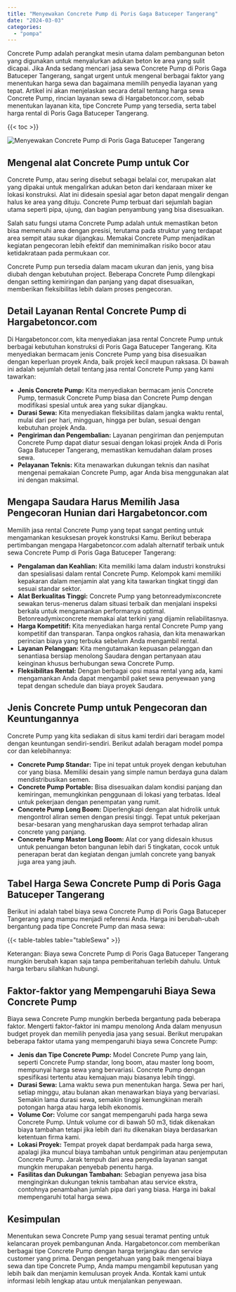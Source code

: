 ```yaml
---
title: "Menyewakan Concrete Pump di Poris Gaga Batuceper Tangerang"
date: "2024-03-03"
categories: 
  - "pompa"
---
```




Concrete Pump adalah perangkat mesin utama dalam pembangunan beton yang digunakan untuk menyalurkan adukan beton ke area yang sulit dicapai. Jika Anda sedang mencari jasa sewa Concrete Pump di Poris Gaga Batuceper Tangerang, sangat urgent untuk mengenal berbagai faktor yang menentukan harga sewa dan bagaimana memilih penyedia layanan yang tepat. Artikel ini akan menjelaskan secara detail tentang harga sewa Concrete Pump, rincian layanan sewa di Hargabetoncor.com, sebab menentukan layanan kita, tipe Concrete Pump yang tersedia, serta tabel harga rental di Poris Gaga Batuceper Tangerang.

{{< toc >}}

![Menyewakan Concrete Pump di Poris Gaga Batuceper Tangerang](https://hargareadymixid.github.io/pompa/concrete-pump%20(27).png)

## Mengenal alat Concrete Pump untuk Cor

Concrete Pump, atau sering disebut sebagai belalai cor, merupakan alat yang dipakai untuk mengalirkan adukan beton dari kendaraan mixer ke lokasi konstruksi. Alat ini didesain spesial agar beton dapat mengalir dengan halus ke area yang dituju. Concrete Pump terbuat dari sejumlah bagian utama seperti pipa, ujung, dan bagian penyambung yang bisa disesuaikan.

Salah satu fungsi utama Concrete Pump adalah untuk memastikan beton bisa memenuhi area dengan presisi, terutama pada struktur yang terdapat area sempit atau sukar dijangkau. Memakai Concrete Pump menjadikan kegiatan pengecoran lebih efektif dan meminimalkan risiko bocor atau ketidakrataan pada permukaan cor.

Concrete Pump pun tersedia dalam macam ukuran dan jenis, yang bisa diubah dengan kebutuhan project. Beberapa Concrete Pump dilengkapi dengan setting kemiringan dan panjang yang dapat disesuaikan, memberikan fleksibilitas lebih dalam proses pengecoran.

## Detail Layanan Rental Concrete Pump di Hargabetoncor.com

Di Hargabetoncor.com, kita menyediakan jasa rental Concrete Pump untuk berbagai kebutuhan konstruksi di Poris Gaga Batuceper Tangerang. Kita menyediakan bermacam jenis Concrete Pump yang bisa disesuaikan dengan keperluan proyek Anda, baik projek kecil maupun raksasa. Di bawah ini adalah sejumlah detail tentang jasa rental Concrete Pump yang kami tawarkan:

- **Jenis Concrete Pump:** Kita menyediakan bermacam jenis Concrete Pump, termasuk Concrete Pump biasa dan Concrete Pump dengan modifikasi spesial untuk area yang sukar dijangkau.
- **Durasi Sewa:** Kita menyediakan fleksibilitas dalam jangka waktu rental, mulai dari per hari, mingguan, hingga per bulan, sesuai dengan kebutuhan projek Anda.
- **Pengiriman dan Pengembalian:** Layanan pengiriman dan penjemputan Concrete Pump dapat diatur sesuai dengan lokasi projek Anda di Poris Gaga Batuceper Tangerang, memastikan kemudahan dalam proses sewa.
- **Pelayanan Teknis:** Kita menawarkan dukungan teknis dan nasihat mengenai pemakaian Concrete Pump, agar Anda bisa menggunakan alat ini dengan maksimal.

## Mengapa Saudara Harus Memilih Jasa Pengecoran Hunian dari Hargabetoncor.com

Memilih jasa rental Concrete Pump yang tepat sangat penting untuk mengamankan kesuksesan proyek konstruksi Kamu. Berikut beberapa pertimbangan mengapa Hargabetoncor.com adalah alternatif terbaik untuk sewa Concrete Pump di Poris Gaga Batuceper Tangerang:

- **Pengalaman dan Keahlian:** Kita memiliki lama dalam industri konstruksi dan spesialisasi dalam rental Concrete Pump. Kelompok kami memiliki kepakaran dalam menjamin alat yang kita tawarkan tingkat tinggi dan sesuai standar sektor.
- **Alat Berkualitas Tinggi:** Concrete Pump yang betonreadymixconcrete sewakan terus-menerus dalam situasi terbaik dan menjalani inspeksi berkala untuk mengamankan performanya optimal. Betonreadymixconcrete memakai alat terkini yang dijamin reliabilitasnya.
- **Harga Kompetitif:** Kita menyediakan harga rental Concrete Pump yang kompetitif dan transparan. Tanpa ongkos rahasia, dan kita menawarkan perincian biaya yang terbuka sebelum Anda mengambil rental.
- **Layanan Pelanggan:** Kita mengutamakan kepuasan pelanggan dan senantiasa bersiap menolong Saudara dengan pertanyaan atau keinginan khusus berhubungan sewa Concrete Pump.
- **Fleksibilitas Rental:** Dengan berbagai opsi masa rental yang ada, kami mengamankan Anda dapat mengambil paket sewa penyewaan yang tepat dengan schedule dan biaya proyek Saudara.

## Jenis Concrete Pump untuk Pengecoran dan Keuntungannya

Concrete Pump yang kita sediakan di situs kami terdiri dari beragam model dengan keuntungan sendiri-sendiri. Berikut adalah beragam model pompa cor dan kelebihannya:

- **Concrete Pump Standar:** Tipe ini tepat untuk proyek dengan kebutuhan cor yang biasa. Memiliki desain yang simple namun berdaya guna dalam mendistribusikan semen.
- **Concrete Pump Portable:** Bisa disesuaikan dalam kondisi panjang dan kemiringan, memungkinkan penggunaan di lokasi yang terbatas. Ideal untuk pekerjaan dengan penempatan yang rumit.
- **Concrete Pump Long Boom:** Diperlengkapi dengan alat hidrolik untuk mengontrol aliran semen dengan presisi tinggi. Tepat untuk pekerjaan besar-besaran yang mengharuskan daya semprot terhadap aliran concrete yang panjang.
- **Concrete Pump Master Long Boom:** Alat cor yang didesain khusus untuk penuangan beton bangunan lebih dari 5 tingkatan, cocok untuk penerapan berat dan kegiatan dengan jumlah concrete yang banyak juga area yang jauh.

## Tabel Harga Sewa Concrete Pump di Poris Gaga Batuceper Tangerang

Berikut ini adalah tabel biaya sewa Concrete Pump di Poris Gaga Batuceper Tangerang yang mampu menjadi referensi Anda. Harga ini berubah-ubah bergantung pada tipe Concrete Pump dan masa sewa:

{{< table-tables table="tableSewa" >}}

Keterangan: Biaya sewa Concrete Pump di Poris Gaga Batuceper Tangerang mungkin berubah kapan saja tanpa pemberitahuan terlebih dahulu. Untuk harga terbaru silahkan hubungi.

## Faktor-faktor yang Mempengaruhi Biaya Sewa Concrete Pump

Biaya sewa Concrete Pump mungkin berbeda bergantung pada beberapa faktor. Mengerti faktor-faktor ini mampu menolong Anda dalam menyusun budget proyek dan memilih penyedia jasa yang sesuai. Berikut merupakan beberapa faktor utama yang mempengaruhi biaya sewa Concrete Pump:

- **Jenis dan Tipe Concrete Pump:** Model Concrete Pump yang lain, seperti Concrete Pump standar, long boom, atau master long boom, mempunyai harga sewa yang bervariasi. Concrete Pump dengan spesifikasi tertentu atau kemajuan maju biasanya lebih tinggi.
- **Durasi Sewa:** Lama waktu sewa pun menentukan harga. Sewa per hari, setiap minggu, atau bulanan akan menawarkan biaya yang bervariasi. Semakin lama durasi sewa, semakin tinggi kemungkinan meraih potongan harga atau harga lebih ekonomis.
- **Volume Cor:** Volume cor sangat mempengaruhi pada harga sewa Concrete Pump. Untuk volume cor di bawah 50 m3, tidak dikenakan biaya tambahan tetapi jika lebih dari itu dikenakan biaya berdasarkan ketentuan firma kami.
- **Lokasi Proyek:** Tempat proyek dapat berdampak pada harga sewa, apalagi jika muncul biaya tambahan untuk pengiriman atau penjemputan Concrete Pump. Jarak tempuh dari area penyedia layanan sangat mungkin merupakan penyebab penentu harga.
- **Fasilitas dan Dukungan Tambahan:** Sebagian penyewa jasa bisa menginginkan dukungan teknis tambahan atau service ekstra, contohnya penambahan jumlah pipa dari yang biasa. Harga ini bakal mempengaruhi total harga sewa.

## Kesimpulan

Menentukan sewa Concrete Pump yang sesuai teramat penting untuk kelancaran proyek pembangunan Anda. Hargabetoncor.com memberikan berbagai tipe Concrete Pump dengan harga terjangkau dan service customer yang prima. Dengan pengetahuan yang baik mengenai biaya sewa dan tipe Concrete Pump, Anda mampu mengambil keputusan yang lebih baik dan menjamin kemulusan proyek Anda. Kontak kami untuk informasi lebih lengkap atau untuk menjalankan penyewaan.
